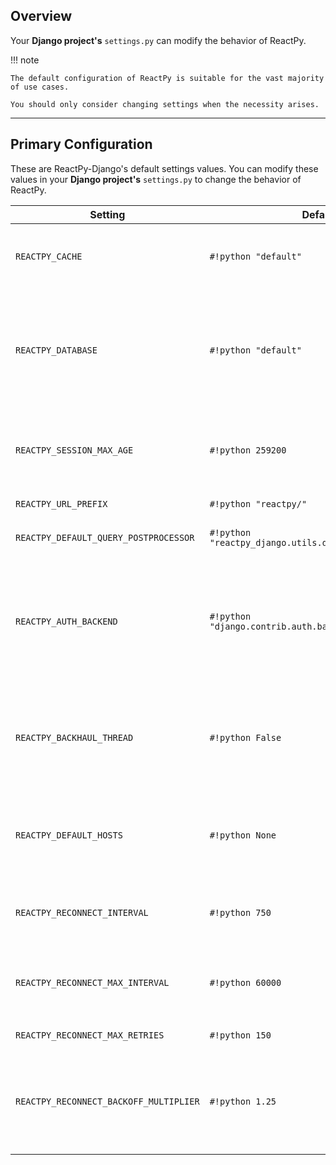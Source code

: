 ## Overview

<p class="intro" markdown>

Your **Django project's** `settings.py` can modify the behavior of ReactPy.

</p>

!!! note

    The default configuration of ReactPy is suitable for the vast majority of use cases.

    You should only consider changing settings when the necessity arises.

---

## Primary Configuration

<!--config-details-start-->

These are ReactPy-Django's default settings values. You can modify these values in your **Django project's** `settings.py` to change the behavior of ReactPy.

| Setting | Default Value | Example Value(s) | Description |
| --- | --- | --- | --- |
| `REACTPY_CACHE` | `#!python "default"` | `#!python "my-reactpy-cache"` | Cache used to store ReactPy web modules. ReactPy benefits from a fast, well indexed cache.<br/>We recommend installing [`redis`](https://redis.io/) or [`python-diskcache`](https://grantjenks.com/docs/diskcache/tutorial.html#djangocache). |
| `REACTPY_DATABASE` | `#!python "default"` | `#!python "my-reactpy-database"` | Database used to store ReactPy session data. ReactPy requires a multiprocessing-safe and thread-safe database.<br/>If configuring `REACTPY_DATABASE`, it is mandatory to use our database router like such:<br/>`#!python DATABASE_ROUTERS = ["reactpy_django.database.Router", ...]` |
| `REACTPY_SESSION_MAX_AGE` | `#!python 259200` | `#!python 0`, `#!python 60`, `#!python 96000` | Maximum seconds to store ReactPy session data, such as `args` and `kwargs` passed into your component template tag.<br/>Use `#!python 0` to not store any session data. |
| `REACTPY_URL_PREFIX` | `#!python "reactpy/"` | `#!python "rp/"`, `#!python "render/reactpy/"` | The prefix to be used for all ReactPy websocket and HTTP URLs. |
| `REACTPY_DEFAULT_QUERY_POSTPROCESSOR` | `#!python "reactpy_django.utils.django_query_postprocessor"` | `#!python "example_project.my_query_postprocessor"` | Dotted path to the default `reactpy_django.hooks.use_query` postprocessor function. |
| `REACTPY_AUTH_BACKEND` | `#!python "django.contrib.auth.backends.ModelBackend"` | `#!python "example_project.auth.MyModelBackend"` | Dotted path to the Django authentication backend to use for ReactPy components. This is only needed if:<br/> 1. You are using `AuthMiddlewareStack` and...<br/> 2. You are using Django's `AUTHENTICATION_BACKENDS` setting and...<br/> 3. Your Django user model does not define a `backend` attribute. |
| `REACTPY_BACKHAUL_THREAD` | `#!python False` | `#!python True` | Whether to render ReactPy components in a dedicated thread. This allows the webserver to process web traffic while during ReactPy rendering.<br/>Vastly improves throughput with web servers such as `hypercorn` and `uvicorn`. |
| `REACTPY_DEFAULT_HOSTS` | `#!python None` | `#!python ["localhost:8000", "localhost:8001", "localhost:8002/subdir" ]` | The default host(s) that can render your ReactPy components. ReactPy will use these hosts in a round-robin fashion, allowing for easy distributed computing.<br/>You can use the `host` argument in your [template tag](../reference/template-tag.md#component) as a manual override. |
| `REACTPY_RECONNECT_INTERVAL` | `#!python 750` | `#!python 100`, `#!python 2500`, `#!python 6000` | Milliseconds between client reconnection attempts. This value will gradually increase if `REACTPY_RECONNECT_BACKOFF_MULTIPLIER` is greater than `#!python 1`. |
| `REACTPY_RECONNECT_MAX_INTERVAL` | `#!python 60000` | `#!python 10000`, `#!python 25000`, `#!python 900000` | Maximum milliseconds between client reconnection attempts. This allows setting an upper bound on how high `REACTPY_RECONNECT_BACKOFF_MULTIPLIER` can increase the time between reconnection attempts. |
| `REACTPY_RECONNECT_MAX_RETRIES` | `#!python 150` | `#!python 0`, `#!python 5`, `#!python 300` | Maximum number of reconnection attempts before the client gives up. |
| `REACTPY_RECONNECT_BACKOFF_MULTIPLIER` | `#!python 1.25` | `#!python 1`, `#!python 1.5`, `#!python 3` | Multiplier for the time between client reconnection attempts. On each reconnection attempt, the `REACTPY_RECONNECT_INTERVAL` will be multiplied by this to increase the time between attempts. You can keep time between each reconnection the same by setting this to `#!python 1`. |

<!--config-details-end-->
